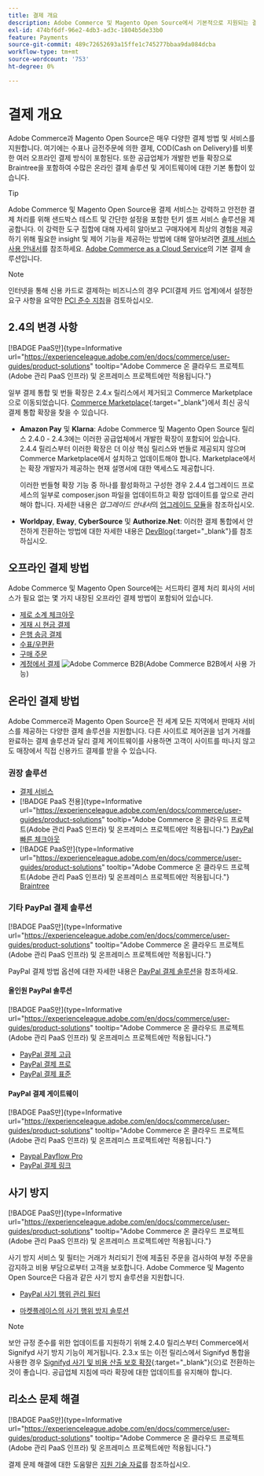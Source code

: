 ```yaml
---
title: 결제 개요
description: Adobe Commerce 및 Magento Open Source에서 기본적으로 지원되는 결제 방법 및 서비스에 대해 알아봅니다.
exl-id: 474bf6df-96e2-4db3-ad3c-1804b5de33b0
feature: Payments
source-git-commit: 489c72652693a15ffe1c745277bbaa9da084dcba
workflow-type: tm+mt
source-wordcount: '753'
ht-degree: 0%

---
```


# 결제 개요

Adobe Commerce과 Magento Open Source은 매우 다양한 결제 방법 및 서비스를 지원합니다. 여기에는 수표나 금전주문에 의한 결제, COD(Cash on Delivery)를 비롯한 여러 오프라인 결제 방식이 포함된다. 또한 공급업체가 개발한 번들 확장으로 Braintree을 포함하여 수많은 온라인 결제 솔루션 및 게이트웨이에 대한 기본 통합이 있습니다.

>[!TIP]
>
>Adobe Commerce 및 Magento Open Source용 결제 서비스는 강력하고 안전한 결제 처리를 위해 샌드박스 테스트 및 간단한 설정을 포함한 턴키 셀프 서비스 솔루션을 제공합니다. 이 강력한 도구 집합에 대해 자세히 알아보고 구매자에게 최상의 경험을 제공하기 위해 필요한 insight 및 제어 기능을 제공하는 방법에 대해 알아보려면 [결제 서비스 사용 안내서](https://experienceleague.adobe.com/docs/commerce/payment-services/guide-overview.html)를 참조하세요. [Adobe Commerce as a Cloud Service](https://experienceleague.adobe.com/en/docs/commerce/cloud-service/overview)의 기본 결제 솔루션입니다.

>[!NOTE]
>
>인터넷을 통해 신용 카드로 결제하는 비즈니스의 경우 PCI(결제 카드 업계)에서 설정한 요구 사항을 요약한 [PCI 준수 지침](../getting-started/compliance-pci.md)을 검토하십시오.

## 2.4의 변경 사항

[!BADGE PaaS만]{type=Informative url="https://experienceleague.adobe.com/en/docs/commerce/user-guides/product-solutions" tooltip="Adobe Commerce 온 클라우드 프로젝트(Adobe 관리 PaaS 인프라) 및 온프레미스 프로젝트에만 적용됩니다."}

일부 결제 통합 및 번들 확장은 2.4.x 릴리스에서 제거되고 Commerce Marketplace으로 이동되었습니다. [Commerce Marketplace](https://marketplace.magento.com/extensions/payments-security.html){:target="_blank"}에서 최신 공식 결제 통합 확장을 찾을 수 있습니다.

- **Amazon Pay** 및 **Klarna**: Adobe Commerce 및 Magento Open Source 릴리스 2.4.0 - 2.4.3에는 이러한 공급업체에서 개발한 확장이 포함되어 있습니다. 2.4.4 릴리스부터 이러한 확장은 더 이상 핵심 릴리스와 번들로 제공되지 않으며 Commerce Marketplace에서 설치하고 업데이트해야 합니다. Marketplace에서는 확장 개발자가 제공하는 현재 설명서에 대한 액세스도 제공합니다.

  이러한 번들형 확장 기능 중 하나를 활성화하고 구성한 경우 2.4.4 업그레이드 프로세스의 일부로 composer.json 파일을 업데이트하고 확장 업데이트를 앞으로 관리해야 합니다. 자세한 내용은 _업그레이드 안내서_&#x200B;의 [업그레이드 모듈](https://experienceleague.adobe.com/docs/commerce-operations/upgrade-guide/modules/upgrade.html)을 참조하십시오.

- **Worldpay**, **Eway**, **CyberSource** 및 **Authorize.Net**: 이러한 결제 통합에서 안전하게 전환하는 방법에 대한 자세한 내용은 [DevBlog](https://community.magento.com/t5/Magento-DevBlog/Deprecation-of-Magento-core-payment-integrations/ba-p/426445){:target="_blank"}를 참조하십시오.

## 오프라인 결제 방법

Adobe Commerce 및 Magento Open Source에는 서드파티 결제 처리 회사의 서비스가 필요 없는 몇 가지 내장된 오프라인 결제 방법이 포함되어 있습니다.

- [제로 소계 체크아웃](zero-subtotal-checkout.md)
- [게재 시 현금 결제](cash-on-delivery.md)
- [은행 송금 결제](bank-transfer.md)
- [수표/우편환](check-money-order.md)
- [구매 주문](purchase-order.md)
- [계정에서 결제](../b2b/enable-basic-features.md#configure-payment-on-account) ![Adobe Commerce B2B](../assets/b2b.svg)(Adobe Commerce B2B에서 사용 가능)

## 온라인 결제 방법

Adobe Commerce과 Magento Open Source은 전 세계 모든 지역에서 판매자 서비스를 제공하는 다양한 결제 솔루션을 지원합니다. 다른 사이트로 제어권을 넘겨 거래를 완료하는 결제 솔루션과 달리 결제 게이트웨이를 사용하면 고객이 사이트를 떠나지 않고도 매장에서 직접 신용카드 결제를 받을 수 있습니다.

### 권장 솔루션

- [결제 서비스](https://experienceleague.adobe.com/docs/commerce/payment-services/guide-overview.html)
- [!BADGE PaaS 전용]{type=Informative url="https://experienceleague.adobe.com/en/docs/commerce/user-guides/product-solutions" tooltip="Adobe Commerce 온 클라우드 프로젝트(Adobe 관리 PaaS 인프라) 및 온프레미스 프로젝트에만 적용됩니다."} [PayPal 빠른 체크아웃](paypal-express-checkout.md)
- [!BADGE PaaS만]{type=Informative url="https://experienceleague.adobe.com/en/docs/commerce/user-guides/product-solutions" tooltip="Adobe Commerce 온 클라우드 프로젝트(Adobe 관리 PaaS 인프라) 및 온프레미스 프로젝트에만 적용됩니다."} [Braintree](braintree.md)

### 기타 PayPal 결제 솔루션

[!BADGE PaaS만]{type=Informative url="https://experienceleague.adobe.com/en/docs/commerce/user-guides/product-solutions" tooltip="Adobe Commerce 온 클라우드 프로젝트(Adobe 관리 PaaS 인프라) 및 온프레미스 프로젝트에만 적용됩니다."}

PayPal 결제 방법 옵션에 대한 자세한 내용은 [PayPal 결제 솔루션](paypal.md)을 참조하세요.

#### 올인원 PayPal 솔루션

[!BADGE PaaS만]{type=Informative url="https://experienceleague.adobe.com/en/docs/commerce/user-guides/product-solutions" tooltip="Adobe Commerce 온 클라우드 프로젝트(Adobe 관리 PaaS 인프라) 및 온프레미스 프로젝트에만 적용됩니다."}

- [PayPal 결제 고급](paypal-payments-advanced.md)
- [PayPal 결제 프로](paypal-payments-pro.md)
- [PayPal 결제 표준](paypal-payments-standard.md)

#### PayPal 결제 게이트웨이

[!BADGE PaaS만]{type=Informative url="https://experienceleague.adobe.com/en/docs/commerce/user-guides/product-solutions" tooltip="Adobe Commerce 온 클라우드 프로젝트(Adobe 관리 PaaS 인프라) 및 온프레미스 프로젝트에만 적용됩니다."}

- [Paypal Payflow Pro](paypal-payflow-pro.md)
- [PayPal 결제 링크](paypal-payflow-link.md)

## 사기 방지

[!BADGE PaaS만]{type=Informative url="https://experienceleague.adobe.com/en/docs/commerce/user-guides/product-solutions" tooltip="Adobe Commerce 온 클라우드 프로젝트(Adobe 관리 PaaS 인프라) 및 온프레미스 프로젝트에만 적용됩니다."}

사기 방지 서비스 및 필터는 거래가 처리되기 전에 제출된 주문을 검사하여 부정 주문을 감지하고 비용 부담으로부터 고객을 보호합니다. Adobe Commerce 및 Magento Open Source은 다음과 같은 사기 방지 솔루션을 지원합니다.

- [PayPal 사기 행위 관리 필터](paypal.md#paypal-fraud-management-filters)

- [마켓플레이스의 사기 행위 방지 솔루션][1]

>[!NOTE]
>
>보안 규정 준수를 위한 업데이트를 지원하기 위해 2.4.0 릴리스부터 Commerce에서 Signifyd 사기 방지 기능이 제거됩니다. 2.3.x 또는 이전 릴리스에서 Signifyd 통합을 사용한 경우 [Signifyd 사기 및 비용 산출 보호 확장](https://marketplace.magento.com/signifyd-module-connect.html){:target="_blank"}(으)로 전환하는 것이 좋습니다. 공급업체 지침에 따라 확장에 대한 업데이트를 유지해야 합니다.

## 리소스 문제 해결

[!BADGE PaaS만]{type=Informative url="https://experienceleague.adobe.com/en/docs/commerce/user-guides/product-solutions" tooltip="Adobe Commerce 온 클라우드 프로젝트(Adobe 관리 PaaS 인프라) 및 온프레미스 프로젝트에만 적용됩니다."}

결제 문제 해결에 대한 도움말은 [지원 기술 자료](https://experienceleague.adobe.com/docs/commerce-knowledge-base/kb/overview.html?lang=en)를 참조하십시오.

[1]: https://marketplace.magento.com/catalogsearch/result?q=fraud%20protection
